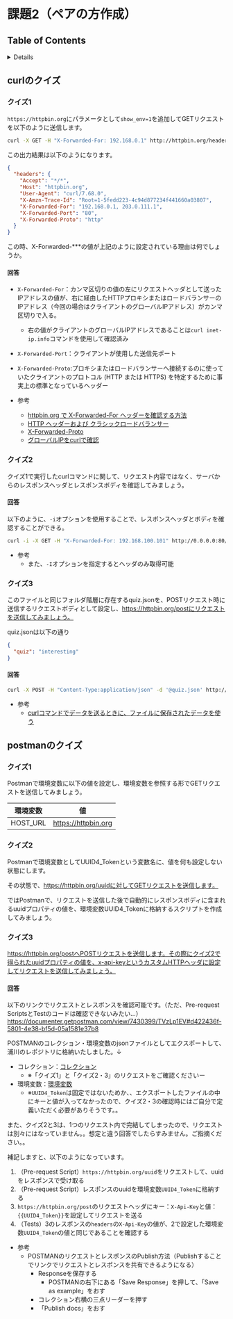 # 課題2（ペアの方作成）

## Table of Contents

<!-- START doctoc generated TOC please keep comment here to allow auto update -->
<!-- DON'T EDIT THIS SECTION, INSTEAD RE-RUN doctoc TO UPDATE -->
<details>
<summary>Details</summary>

- [curlのクイズ](#curl%E3%81%AE%E3%82%AF%E3%82%A4%E3%82%BA)
  - [クイズ1](#%E3%82%AF%E3%82%A4%E3%82%BA1)
    - [回答](#%E5%9B%9E%E7%AD%94)
  - [クイズ2](#%E3%82%AF%E3%82%A4%E3%82%BA2)
    - [回答](#%E5%9B%9E%E7%AD%94-1)
  - [クイズ3](#%E3%82%AF%E3%82%A4%E3%82%BA3)
    - [回答](#%E5%9B%9E%E7%AD%94-2)
- [postmanのクイズ](#postman%E3%81%AE%E3%82%AF%E3%82%A4%E3%82%BA)
  - [クイズ1](#%E3%82%AF%E3%82%A4%E3%82%BA1-1)
  - [クイズ2](#%E3%82%AF%E3%82%A4%E3%82%BA2-1)
  - [クイズ3](#%E3%82%AF%E3%82%A4%E3%82%BA3-1)
    - [回答](#%E5%9B%9E%E7%AD%94-3)

</details>
<!-- END doctoc generated TOC please keep comment here to allow auto update -->

## curlのクイズ
### クイズ1

`https://httpbin.org`にパラメータとして`show_env=1`を追加してGETリクエストを以下のように送信します。

```bash
curl -X GET -H "X-Forwarded-For: 192.168.0.1" http://httpbin.org/headers\?show_env=1
```

この出力結果は以下のようになります。

```json
{
  "headers": {
    "Accept": "*/*", 
    "Host": "httpbin.org", 
    "User-Agent": "curl/7.68.0", 
    "X-Amzn-Trace-Id": "Root=1-5fedd223-4c94d877234f441660a03807", 
    "X-Forwarded-For": "192.168.0.1, 203.0.111.1", 
    "X-Forwarded-Port": "80", 
    "X-Forwarded-Proto": "http"
  }
}
```
この時、X-Forwarded-***の値が上記のように設定されている理由は何でしょうか。

#### 回答

* `X-Forwarded-For`：カンマ区切りの値の左にリクエストヘッダとして送ったIPアドレスの値が、右に経由したHTTPプロキシまたはロードバランサーのIPアドレス（今回の場合はクライアントのグローバルIPアドレス）がカンマ区切りで入る。
  * 右の値がクライアントのグローバルIPアドレスであることは`curl inet-ip.info`コマンドを使用して確認済み
* `X-Forwarded-Port`：クライアントが使用した送信先ポート
* `X-Forwarded-Proto`:プロキシまたはロードバランサーへ接続するのに使っていたクライアントのプロトコル (HTTP または HTTPS) を特定するために事実上の標準となっているヘッダー

* 参考
  * [httpbin.org で X-Forwarded-For ヘッダーを確認する方法
](https://blog.1q77.com/2020/08/httpbin-org-show_env/)
  * [HTTP ヘッダーおよび クラシックロードバランサー](https://docs.aws.amazon.com/ja_jp/elasticloadbalancing/latest/classic/x-forwarded-headers.html)
  * [X-Forwarded-Proto](https://developer.mozilla.org/ja/docs/Web/HTTP/Headers/X-Forwarded-Proto)
  * [グローバルIPをcurlで確認](https://qiita.com/kanpou0108/items/734b947f5a95109e7bb9)

### クイズ2

クイズ1で実行したcurlコマンドに関して、リクエスト内容ではなく、サーバからのレスポンスヘッダとレスポンスボディを確認してみましょう。

#### 回答

以下のように、`-i`オプションを使用することで、レスポンスヘッダとボディを確認することができる。

```bash
curl -i -X GET -H "X-Forwarded-For: 192.168.100.101" http://0.0.0.0:80/headers\?show_env=1
```

* 参考
  * また、`-I`オプションを指定するとヘッダのみ取得可能

### クイズ3

このファイルと同じフォルダ階層に存在するquiz.jsonを、POSTリクエスト時に送信するリクエストボディとして設定し、https://httpbin.org/postにリクエストを送信してみましょう。

quiz.jsonは以下の通り

```json
{
  "quiz": "interesting"
}
```

#### 回答

```bash
curl -X POST -H "Content-Type:application/json" -d '@quiz.json' http://httpbin.org/post 
```

* 参考
  * [curlコマンドでデータを送るときに、ファイルに保存されたデータを使う](https://qiita.com/aki3061/items/b4f4bc5f4ef3fa015c5f)

## postmanのクイズ

### クイズ1
Postmanで環境変数に以下の値を設定し、環境変数を参照する形でGETリクエストを送信してみましょう。

|環境変数 |値|
|----|----|
|HOST_URL|https://httpbin.org|

### クイズ2

Postmanで環境変数としてUUID4_Tokenという変数名に、値を何も設定しない状態にします。

その状態で、https://httpbin.org/uuidに対してGETリクエストを送信します。

ではPostmanで、リクエストを送信した後で自動的にレスポンスボディに含まれるuuidプロパティの値を、環境変数UUID4_Tokenに格納するスクリプトを作成してみましょう。

### クイズ3

https://httpbin.org/postへPOSTリクエストを送信します。その際にクイズ2で得られたuuidプロパティの値を、x-api-keyというカスタムHTTPヘッダに設定してリクエストを送信してみましょう。

#### 回答

以下のリンクでリクエストとレスポンスを確認可能です。（ただ、Pre-request ScriptsとTestのコードは確認できないみたい...）
https://documenter.getpostman.com/view/7430399/TVzLp1EV#d422436f-5801-4e38-bf5d-05a1581e37b8

POSTMANのコレクション・環境変数のjsonファイルとしてエクスポートして、浦川のレポジトリに格納いたしました。↓
* コレクション：[コレクション](./postman_collections/praha_challnege_curl_and_postman.postman_collection.json)
  * ※「クイズ1」と「クイズ2・3」のリクエストをご確認くださいー
* 環境変数：[環境変数](./postman_collections/praha_challenge_curl_and_postman.postman_environment.json)
  * ※`UUID4_Token`は固定ではないためか、、エクスポートしたファイルの中にキーと値が入ってなかったので、クイズ2・3の確認時にはご自分で定義いただく必要がありそうです。。

また、クイズ2と3は、1つのリクエスト内で完結してしまったので、リクエストは別々にはなっていません。。想定と違う回答でしたらすみません。ご指摘ください。。

補記しますと、以下のようになっています。
1. （Pre-request Script）`https://httpbin.org/uuid`をリクエストして、uuidをレスポンスで受け取る
2. （Pre-request Script）レスポンスのuuidを環境変数`UUID4_Token`に格納する
3. `https://httpbin.org/post`のリクエストヘッダにキー：`X-Api-Key`と値：`{{UUID4_Token}}`を設定してリクエストを送る
4. （Tests）3のレスポンスの`headers`の`X-Api-Key`の値が、2で設定した環境変数`UUID4_Token`の値と同じであることを確認する

* 参考
  * POSTMANのリクエストとレスポンスのPublish方法（Publishすることでリンクでリクエストとレスポンスを共有できるようになる）
    * Responseを保存する
      * POSTMANの右下にある「Save Response」を押して、「Save as example」をおす
    * コレクション右横の三点リーダーを押す
    * 「Publish docs」をおす